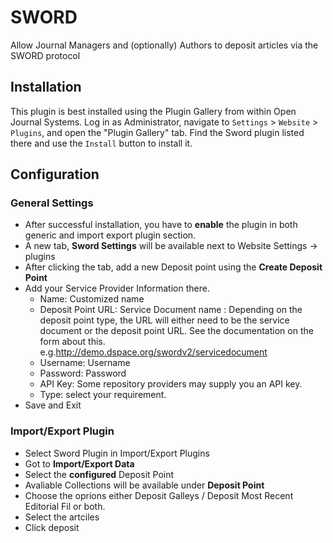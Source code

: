 # SWORD

Allow Journal Managers and (optionally) Authors to deposit articles via the SWORD protocol

## Installation

This plugin is best installed using the Plugin Gallery from within Open Journal Systems.
Log in as Administrator, navigate to `Settings` > `Website` > `Plugins`, and open the "Plugin Gallery"
tab. Find the Sword plugin listed there and use the `Install` button to install it.

## Configuration

### General Settings
- After successful installation, you  have to **enable** the plugin in both generic and import export plugin section.
- A new tab, **Sword Settings** will be available next to Website Settings -> plugins
- After clicking the tab, add a new Deposit point using the **Create Deposit Point**
- Add your Service Provider Information there. 
  -   Name: Customized name
  -   Deposit Point URL: Service Document name :  Depending on the deposit point type, the URL will either need to be the service document or the deposit point URL. See the documentation on the form about this.  e.g.http://demo.dspace.org/swordv2/servicedocument
  -   Username: Username
  -   Password: Password
  -   API Key: Some repository providers may supply you an API key.
  -   Type: select your requirement.
-   Save and Exit
  
 ### Import/Export Plugin
 - Select Sword Plugin in Import/Export Plugins
 - Got to **Import/Export Data**
 - Select the **configured**  Deposit Point
 - Avaliable Collections will be available under **Deposit Point**
 - Choose the oprions either  Deposit Galleys / Deposit Most Recent Editorial Fil or both.
 - Select the artciles
 - Click deposit

  
